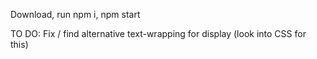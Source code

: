 Download, run npm i, npm start

TO DO: Fix / find alternative text-wrapping for display (look into CSS for this)
